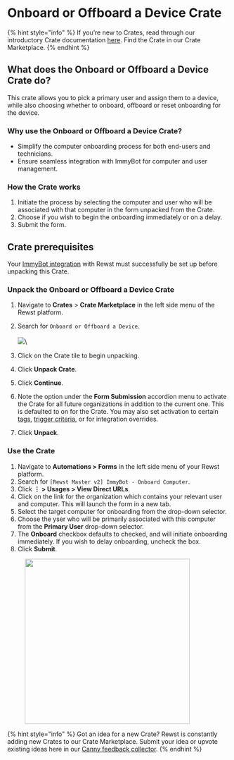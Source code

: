 # Onboard or Offboard a Device Crate

{% hint style="info" %}
If you’re new to Crates, read through our introductory Crate documentation [here](https://docs.rewst.help/prebuilt-automations/crates). Find the Crate in our Crate Marketplace.
{% endhint %}

## What does the Onboard or Offboard a Device Crate do?

This crate allows you to pick a primary user and assign them to a device, while also choosing whether to onboard, offboard or reset onboarding for the device.

### Why use the Onboard or Offboard a Device Crate?

* Simplify the computer onboarding process for both end-users and technicians.
* Ensure seamless integration with ImmyBot for computer and user management.

### How the Crate works

1. Initiate the process by selecting the computer and user who will be associated with that computer in the form unpacked from the Crate.
2. Choose if you wish to begin the onboarding immediately or on a delay.
3. Submit the form.

## Crate prerequisites

Your [ImmyBot integration](../../configuration/integrations/integration-guides/immybot-integration-setup.md) with Rewst must successfully be set up before unpacking this Crate.

### Unpack the Onboard or Offboard a Device Crate

1. Navigate to **Crates** > **Crate Marketplace** in the left side menu of the Rewst platform.
2. Search for `Onboard or Offboard a Device`.\
   \
   ![](<../../../.gitbook/assets/Screenshot 2025-09-17 at 11.41.37 AM.png>)\

3. Click on the Crate tile to begin unpacking.
4. Click **Unpack Crate**.
5. Click **Continue**.
6. Note the option under the **Form Submission** accordion menu to activate the Crate for all future organizations in addition to the current one. This is defaulted to on for the Crate. You may also set activation to certain [tags](https://docs.rewst.help/documentation/settings/tags-in-rewst), [trigger criteria](../../automations/intro-to-triggers/trigger-criteria.md), or for integration overrides.
7. Click **Unpack**.

### Use the Crate

1. Navigate to **Automations > Forms** in the left side menu of your Rewst platform.
2. Search for `[Rewst Master v2] ImmyBot - Onboard Computer`.
3. Click **⋮ > Usages > View Direct URLs**.
4. Click on the link for the organization which contains your relevant user and computer. This will launch the form in a new tab.
5. Select the target computer for onboarding from the drop-down selector.&#x20;
6. Choose the yser who will be primarily associated with this computer from the **Primary User** drop-down selector.
7. The **Onboard** checkbox defaults to checked, and will initiate onboarding immediately. If you wish to delay onboarding, uncheck the box.
8. Click **Submit**.

<figure><img src="../../../.gitbook/assets/Screenshot 2025-09-17 at 11.47.26 AM.png" alt="" width="375"><figcaption></figcaption></figure>

{% hint style="info" %}
Got an idea for a new Crate? Rewst is constantly adding new Crates to our Crate Marketplace. Submit your idea or upvote existing ideas here in our [Canny feedback collector](https://rewst.canny.io/crates).
{% endhint %}
